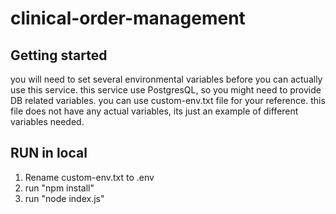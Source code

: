 # clinical-order-management



## Getting started
you will need to set several environmental variables before you can actually use this service. this service use PostgresQL, so you might need to provide DB related variables. you can use custom-env.txt file for your reference. this file does not have any actual variables, its just an example of different variables needed.  

## RUN in local
1. Rename custom-env.txt to .env
2. run "npm install"
3. run "node index.js"
